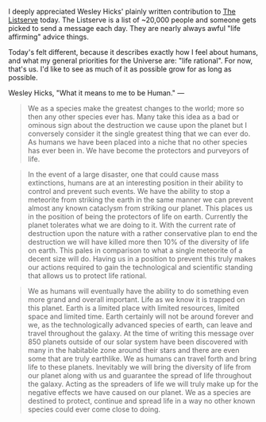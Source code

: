 I deeply appreciated Wesley Hicks' plainly written contribution to [The Listserve](http://thelistserve.com/) today. The Listserve is a list of ~20,000 people and someone gets picked to send a message each day. They are nearly always awful "life affirming" advice things. 

Today's felt different, because it describes exactly how I feel about humans, and what my general priorities for the Universe are: "life rational". For now, that's us. I'd like to see as much of it as possible grow for as long as possible.

Wesley Hicks, "What it means to me to be Human." &mdash;

> We as a species make the greatest changes to the world; more so then any other species ever has. Many take this idea as a bad or ominous sign about the destruction we cause upon the planet but I conversely consider it the single greatest thing that we can ever do. As humans we have been placed into a niche that no other species has ever been in. We have become the protectors and purveyors of life.

> In the event of a large disaster, one that could cause mass extinctions, humans are at an interesting position in their ability to control and prevent such events. We have the ability to stop a meteorite from striking the earth in the same manner we can prevent almost any known cataclysm from striking our planet. This places us in the position of being the protectors of life on earth. Currently the planet tolerates what we are doing to it. With the current rate of destruction upon the nature with a rather conservative plan to end the destruction we will have killed more then 10% of the diversity of life on earth. This pales in comparison to what a single meteorite of a decent size will do. Having us in a position to prevent this truly makes our actions required to gain the technological and scientific standing that allows us to protect life rational.

> We as humans will eventually have the ability to do something even more grand and overall important. Life as we know it is trapped on this planet. Earth is a limited place with limited resources, limited space and limited time. Earth certainly will not be around forever and we, as the technologically advanced species of earth, can leave and travel throughout the galaxy. At the time of writing this message over 850 planets outside of our solar system have been discovered with many in the habitable zone around their stars and there are even some that are truly earthlike. We as humans can travel forth and bring life to these planets. Inevitably we will bring the diversity of life from our planet along with us and guarantee the spread of life throughout the galaxy. Acting as the spreaders of life we will truly make up for the negative effects we have caused on our planet. We as a species are destined to protect, continue and spread life in a way no other known species could ever come close to doing.